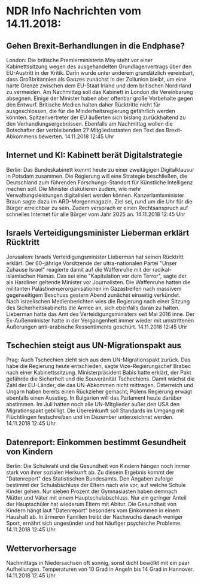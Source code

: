 # NDR Info Nachrichten vom 14.11.2018:


## Gehen Brexit-Berhandlungen in die Endphase?
London: Die britische Premierministerin May steht vor einer Kabinettssitzung wegen des ausgehandelten Grundlagenvertrags über den EU-Austritt in der Kritik. Darin wurde unter anderem grundätzlich vereinbart, dass Großbritannien als Ganzes zunächst in der Zollunion bleibt, um eine harte Grenze zwischen dem EU-Staat Irland und dem britischen Nordirland zu vermeiden. Am Nachmittag soll das Kabinett in London die Vereinbarung absegnen. Einige der Minister haben aber offenbar große Vorbehalte gegen den Entwurf. Britische Medien halten daher Rücktritte nicht für ausgeschlossen, die für die Minderheitsregierung gefährlich werden könnten. Spitzenvertreter der EU äußerten sich bislang zurückhaltend zu den Verhandlungsergebnissen. Ebenfalls am Nachmittag wollen die Botschafter der verbleibenden 27 Mitgliedsstaaten den Text des Brexit-Abkommens bewerten. 14.11.2018 12:45 Uhr 

## Internet und KI: Kabinett berät Digitalstrategie
Berlin: Das Bundeskabinett kommt heute zu einer zweitägigen Digitalklausur in Potsdam zusammen. Die Regierung will eine Strategie beschließen, die Deutschland zum führenden Forschungs-Standort für Künstliche Intelligenz machen soll. Die Minister diskutieren zudem, wie mehr Verwaltungsleistungen digitalisiert werden können. Kanzerlamtsminister Braun sagte dazu im ARD-Morgenmagazin, Ziel sei, rund um die Uhr für die Bürger erreichbar zu sein. Zudem versprach er einen Rechtsanspruch auf schnelles Internet für alle Bürger vom Jahr 2025 an. 14.11.2018 12:45 Uhr 

## Israels Verteidigungsminister Lieberman erklärt Rücktritt
Jerusalem: Israels Verteidigungsminister Lieberman hat seinen Rücktritt erklärt. Der 60-jährige Vorsitzende der ultra-nationalen Partei "Unser Zuhause Israel" reagierte damit auf die Waffenruhe mit der radikal-islamischen Hamas. Das sei eine "Kapitulation vor dem Terror", sagte der als Hardliner geltende Minister vor Journalisten. Die Waffenruhe hatten die militanten Palästinenserorganisationen im Gazastreifen nach massivem gegenseitigem Beschuss gestern Abend zunächst einseitig verkündet. Nach israelischen Medienberichten wies die Regierung nach einer Sitzung des Sicherheitskabinetts die Armee an, sich ebenfalls daran zu halten. Lieberman hatte das Amt des Verteidigungsministers seit Mai 2016 inne. Der Ex-Außenminister hatte in der Vergangenheit immer wieder mit umstrittenen Äußerungen anti-arabische Ressentiments geschürt. 14.11.2018 12:45 Uhr 

## Tschechien steigt aus UN-Migrationspakt aus
Prag: 	Auch Tschechien zieht sich aus dem UN-Migrationspakt zurück. Das habe die Regierung heute entschieden, sagte Vize-Regierungschef Brabec nach einer Kabinettssitzung. Ministerpräsident Babis hatte erklärt, der Pakt gefährde die Sicherheit und die Souveränität Tschechiens. Damit wächst die Zahl der EU-Länder, die das UN-Abkommen nicht mittragen. Österreich und Ungarn haben bereits einen Rückzieher gemacht; Polens Regierung erwägt ebenfalls einen Ausstieg. In Bulgarien will das Parlament heute darüber abstimmen. Im Juli hatten noch alle UN-Mitglieder außer den USA den Migrationspakt gebilligt. Die Übereinkunft soll Standards im Umgang mit Flüchtlingen festschreiben und im Dezember unterzeichnet werden. 14.11.2018 12:45 Uhr 

## Datenreport: Einkommen bestimmt Gesundheit von Kindern
Berlin: Die Schulwahl und die Gesundheit von Kindern hängen noch immer stark von ihrer sozialen Herkunft ab. Zu diesem Ergebnis kommt der "Datenreport" des Statistischen Bundesamts. Den Angaben zufolge bestimmt der Schulabschluss der Eltern nach wie vor, auf welche Schule Kinder gehen. Nur sieben Prozent der Gymnasiasten haben demnach Mütter und Väter mit einem Hauptschulabschluss. Nur ein geringer Anteil der Hauptschüler hat wiederum Eltern mit Abitur. Die Gesundheit von Kindern hängt laut "Datenreport" besonders vom Einkommen in einem Haushalt ab. In ärmeren Familien treibt der Nachwuchs danach weniger Sport, ernährt sich ungesünder und hat häufiger psychische Probleme. 14.11.2018 12:45 Uhr 

## Wettervorhersage
Nachmittags in Niedersachsen oft sonnig, sonst dicht bewölkt mit ein paar Aufhellungen. Temperaturen von 10 Grad in Angeln bis 14 Grad in Hannover. 14.11.2018 12:45 Uhr 
